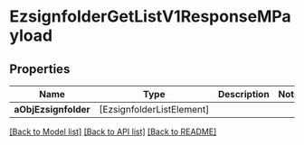 # EzsignfolderGetListV1ResponseMPayload

## Properties
Name | Type | Description | Notes
------------ | ------------- | ------------- | -------------
**aObjEzsignfolder** | [EzsignfolderListElement] |  | 

[[Back to Model list]](../README.md#documentation-for-models) [[Back to API list]](../README.md#documentation-for-api-endpoints) [[Back to README]](../README.md)


